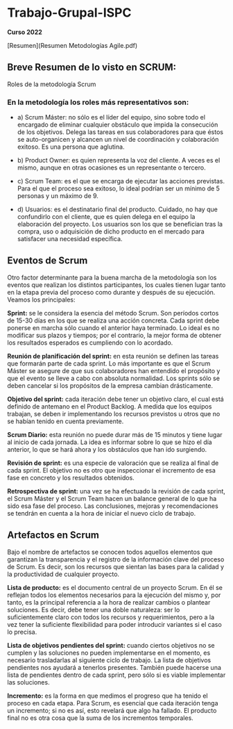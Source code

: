# Trabajo-Grupal-ISPC
**Curso 2022** 

[Resumen](Resumen Metodologías Agile.pdf)

## Breve Resumen de lo visto en SCRUM:

Roles de la metodología Scrum

### En la metodología los roles más representativos son:

- a) Scrum Máster: no sólo es el líder del equipo, sino sobre todo el encargado de eliminar cualquier obstáculo que impida la consecución de los objetivos. Delega  las tareas en sus colaboradores para que éstos se auto-organicen y alcancen un nivel de coordinación y colaboración exitoso. Es una persona que aglutina.

- b) Product Owner: es quien representa la voz del cliente. A veces es el mismo, aunque en otras ocasiones es un representante o tercero.

- c) Scrum Team: es el que se encarga de ejecutar las acciones previstas. Para el que el proceso sea exitoso, lo ideal podrían ser un mínimo de 5 personas y un máximo de 9.

- d) Usuarios: es el destinatario final del producto. Cuidado, no hay que confundirlo con el cliente, que es quien delega en el equipo la elaboración del proyecto. Los usuarios son los que se benefician tras la compra, uso o adquisición de dicho producto en el mercado para satisfacer una necesidad específica.

## Eventos de Scrum

Otro factor determinante para la buena marcha de la metodología son los eventos que realizan los distintos participantes, los cuales tienen lugar tanto en la etapa previa del proceso como durante y después de su ejecución. Veamos los principales:

**Sprint:** se le considera la esencia del método Scrum. Son períodos cortos de 15-30 días en los que se realiza una acción concreta. Cada sprint debe ponerse en marcha sólo cuando el anterior haya terminado. Lo ideal es no modificar sus plazos y tiempos; por el contrario, la mejor forma de obtener los resultados esperados es cumpliendo con lo acordado.

**Reunión de planificación del sprint:** en esta reunión se definen las tareas que formarán parte de cada sprint. Lo más importante es que el Scrum Máster se asegure de que sus colaboradores han entendido el propósito y que el evento se lleve a cabo con absoluta normalidad. Los sprints sólo se deben cancelar si los propósitos de la empresa cambian drásticamente.

**Objetivo del sprint:** cada iteración debe tener un objetivo claro, el cual está definido de antemano en el Product Backlog. A medida que los equipos trabajan, se deben ir implementando los recursos previstos u otros que no se habían tenido en cuenta previamente.

**Scrum Diario:** esta reunión no puede durar más de 15 minutos y tiene lugar al inicio de cada jornada. La idea es informar sobre lo que se hizo el día anterior, lo que se hará ahora y los obstáculos que han ido surgiendo.

**Revisión de sprint:** es una especie de valoración que se realiza al final de cada sprint. El objetivo no es otro que inspeccionar el incremento de esa fase en concreto y los resultados obtenidos.

**Retrospectiva de sprint:** una vez se ha efectuado la revisión de cada sprint, el Scrum Máster y el Scrum Team hacen un balance general de lo que ha sido esa fase del proceso. Las conclusiones, mejoras y recomendaciones se tendrán en cuenta a la hora de iniciar el nuevo ciclo de trabajo.


## Artefactos en Scrum

Bajo el nombre de artefactos se conocen todos aquellos elementos que garantizan la transparencia y el registro de la información clave del proceso de Scrum. Es decir, son los recursos que sientan las bases para la calidad y la productividad de cualquier proyecto.

**Lista de producto:** es el documento central de un proyecto Scrum. En él se reflejan todos los elementos necesarios para la ejecución del mismo y, por tanto, es la principal referencia a la hora de realizar cambios o plantear soluciones. Es decir, debe tener una doble naturaleza: ser lo suficientemente claro con todos los recursos y requerimientos, pero a la vez tener la suficiente flexibilidad para poder introducir variantes si el caso lo precisa.

**Lista de objetivos pendientes del sprint:** cuando ciertos objetivos no se cumplen y las soluciones no pueden implementarse en el momento, es necesario trasladarlas al siguiente ciclo de trabajo. La lista de objetivos pendientes nos ayudará a tenerlos presentes. También puede hacerse una lista de pendientes dentro de cada sprint, pero sólo si es viable implementar las soluciones.

**Incremento:** es la forma en que medimos el progreso que ha tenido el proceso en cada etapa. Para Scrum, es esencial que cada iteración tenga un incremento; si no es así, esto revelará que algo ha fallado. El producto final no es otra cosa que la suma de los incrementos temporales.
